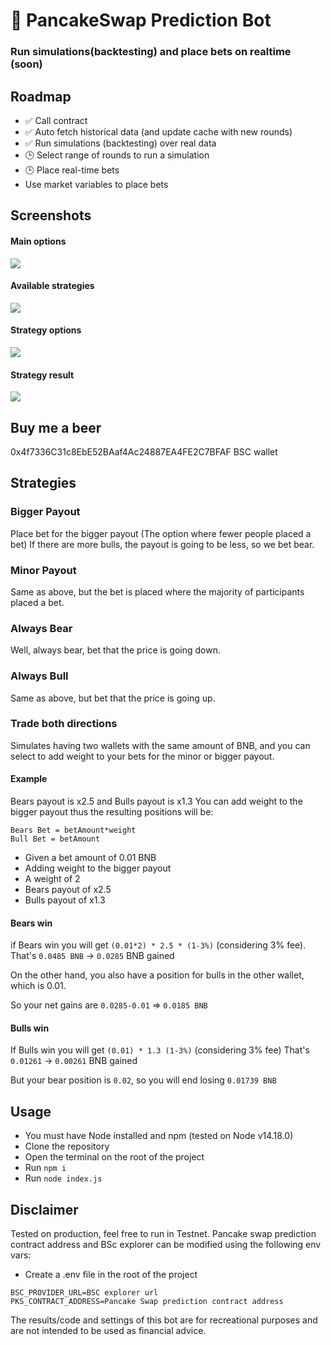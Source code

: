# 🔮 PancakeSwap Prediction Bot

### Run simulations(backtesting) and place bets on realtime (soon)


## Roadmap

- ✅ Call contract
- ✅ Auto fetch historical data (and update cache with new rounds)
- ✅ Run simulations (backtesting) over real data
- 🕒 Select range of rounds to run a simulation
- 🕒 Place real-time bets
- Use market variables to place bets

## Screenshots

#### Main options

![](https://i.imgur.com/5kjeoZe.png)

#### Available strategies

![](https://i.imgur.com/tK4jlB2.png)

#### Strategy options

![](https://i.imgur.com/zDySFm2.png)

#### Strategy result

![](https://i.imgur.com/92STiNs.png)

## Buy me a beer
0x4f7336C31c8EbE52BAaf4Ac24887EA4FE2C7BFAF BSC wallet

## Strategies

### Bigger Payout

Place bet for the bigger payout (The option where fewer people placed a bet)
If there are more bulls, the payout is going to be less, so we bet bear.

### Minor Payout

Same as above, but the bet is placed where the majority of participants placed a bet.

### Always Bear

Well, always bear, bet that the price is going down.

### Always Bull

Same as above, but bet that the price is going up.

### Trade both directions

Simulates having two wallets with the same amount of BNB, and you can select to add weight to your bets for the minor or bigger payout.

#### Example

Bears payout is x2.5 and Bulls payout is x1.3
You can add weight to the bigger payout thus the resulting positions will be:

```
Bears Bet = betAmount*weight
Bull Bet = betAmount
```

- Given a bet amount of 0.01 BNB
- Adding weight to the bigger payout
- A weight of 2
- Bears payout of x2.5
- Bulls payout of x1.3

#### Bears win

if Bears win you will get `(0.01*2) * 2.5 * (1-3%)` (considering 3% fee).
That's `0.0485 BNB` -> `0.0285` BNB gained

On the other hand, you also have a position for bulls in the other wallet, which is 0.01.

So your net gains are `0.0285-0.01` => `0.0185 BNB`

#### Bulls win

If Bulls win you will get `(0.01) * 1.3 (1-3%)` (considering 3% fee)
That's `0.01261` -> `0.00261` BNB gained

But your bear position is `0.02`, so you will end losing `0.01739 BNB`

## Usage

- You must have Node installed and npm (tested on Node v14.18.0)
- Clone the repository
- Open the terminal on the root of the project
- Run `npm i`
- Run `node index.js`

## Disclaimer

Tested on production, feel free to run in Testnet. Pancake swap prediction contract address and BSc explorer can be modified using the following env vars:

- Create a .env file in the root of the project

```
BSC_PROVIDER_URL=BSC explorer url
PKS_CONTRACT_ADDRESS=Pancake Swap prediction contract address
```

The results/code and settings of this bot are for recreational purposes and are not intended to be used as financial advice.
